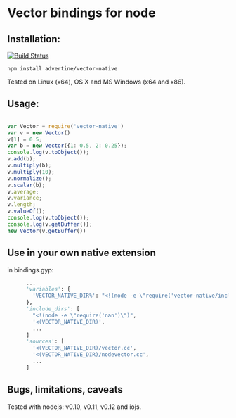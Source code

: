 Vector bindings for node
========================


Installation:
-------------

[![Build Status][BS img]][Build Status]

```
npm install advertine/vector-native
```

Tested on Linux (x64), OS X and MS Windows (x64 and x86).

Usage:
------

```js

var Vector = require('vector-native')
var v = new Vector()
v[1] = 0.5;
var b = new Vector({1: 0.5, 2: 0.25});
console.log(v.toObject());
v.add(b);
v.multiply(b);
v.multiply(10);
v.normalize();
v.scalar(b);
v.average;
v.variance;
v.length;
v.valueOf();
console.log(v.toObject());
console.log(v.getBuffer());
new Vector(v.getBuffer())

```

Use in your own native extension
--------------------------------

in bindings.gyp:

```python
      ...
      'variables': {
        'VECTOR_NATIVE_DIR%': "<!(node -e \"require('vector-native/include_dirs')\")"
      },
      'include_dirs': [
        "<!(node -e \"require('nan')\")",
        '<(VECTOR_NATIVE_DIR)',
        ...
      ]
      'sources': [
        '<(VECTOR_NATIVE_DIR)/vector.cc',
        '<(VECTOR_NATIVE_DIR)/nodevector.cc',
        ...
      ]
```

Bugs, limitations, caveats
--------------------------

Tested with nodejs: v0.10, v0.11, v0.12 and iojs.

[Build Status]: https://travis-ci.org/advertine/node-vector-native
[BS img]: https://travis-ci.org/advertine/node-vector-native.svg
